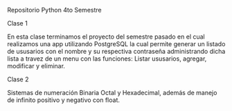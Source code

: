 Repositorio Python 4to Semestre

Clase 1

En esta clase terminamos el proyecto del semestre pasado en el cual realizamos una app utilizando PostgreSQL la cual permite generar un listado de ususarios con el nombre y su respectiva contraseña administrando dicha lista
a travez de un menu con las funciones: Listar ususarios, agregar, modificar y eliminar.

Clase 2

Sistemas de numeración Binaria Octal y Hexadecimal, además de manejo de infinito positivo y negativo con float.

